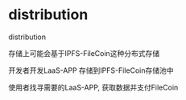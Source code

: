 # distribution
distribution

存储上可能会基于IPFS-FileCoin这种分布式存储

开发者开发LaaS-APP 存储到IPFS-FileCoin存储池中

使用者找寻需要的LaaS-APP, 获取数据并支付FileCoin
